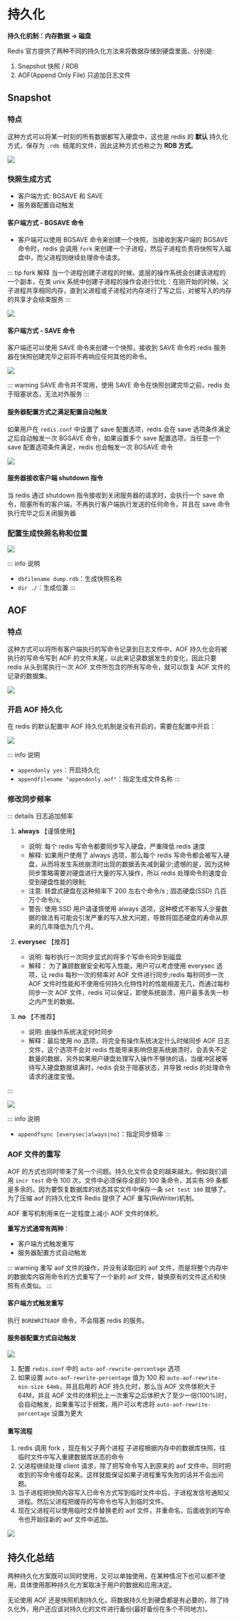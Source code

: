 # 持久化

**持久化机制：内存数据 -> 磁盘**

Redis 官方提供了两种不同的持久化方法来将数据存储到硬盘里面，分别是:

1. Snapshot 快照 / RDB
2. AOF(Append Only File) 只追加日志文件

## Snapshot

### 特点

这种方式可以将某一时刻的所有数据都写入硬盘中，这也是 redis 的 **默认** 持久化方式，保存为 `.rdb`  结尾的文件，因此这种方式也称之为 **RDB 方式**。

![](assets/snapshot.png)

### 快照生成方式

- 客户端方式: BGSAVE 和 SAVE
- 服务器配置自动触发

#### 客户端方式 - BGSAVE 命令

- 客户端可以使用 BGSAVE 命令来创建一个快照，当接收到客户端的 BGSAVE 命令时，redis 会调用 `fork` 来创建一个子进程，然后子进程负责将快照写入磁盘中，而父进程则继续处理命令请求。

::: tip fork 解释
当一个进程创建子进程的时候，底层的操作系统会创建该进程的一个副本，在类 unix 系统中创建子进程的操作会进行优化：在刚开始的时候，父子进程共享相同内存，直到父进程或子进程对内存进行了写之后，对被写入的内存的共享才会结束服务
:::

![](assets/snapshot-bgsave.png)

#### 客户端方式 - SAVE 命令

客户端还可以使用 SAVE 命令来创建一个快照，接收到 SAVE 命令的 redis 服务器在快照创建完毕之前将不再响应任何其他的命令。

![](assets/snapshot-save.png)

::: warning
SAVE 命令并不常用，使用 SAVE 命令在快照创建完毕之前，redis 处于阻塞状态，无法对外服务
:::

#### 服务器配置方式之满足配置自动触发

如果用户在 `redis.conf` 中设置了 save 配置选项，redis 会在 save 选项条件满足之后自动触发一次 BGSAVE 命令，如果设置多个 save 配置选项，当任意一个 save 配置选项条件满足，redis 也会触发一次 BGSAVE 命令

![](assets/snapshot-auto-trigger.png)

#### 服务器接收客户端 shutdown 指令

当 redis 通过 shutdown 指令接收到关闭服务器的请求时，会执行一个 save 命令，阻塞所有的客户端，不再执行客户端执行发送的任何命令，并且在 save 命令执行完毕之后关闭服务器

### 配置生成快照名称和位置

![](assets/snapshot-generate.png)

::: info 说明

- `dbfilename dump.rdb`：生成快照名称
- `dir ./`：生成位置
  :::

## AOF

### 特点

这种方式可以将所有客户端执行的写命令记录到日志文件中，AOF 持久化会将被执行的写命令写到 AOF 的文件末尾，以此来记录数据发生的变化，因此只要 redis 从头到尾执行一次 AOF 文件所包含的所有写命令，就可以恢复 AOF 文件的记录的数据集。

![](assets/aof.png)

### 开启 AOF 持久化

在 redis 的默认配置中 AOF 持久化机制是没有开启的，需要在配置中开启：

![](assets/aof-enable.png)

::: info 说明

- `appendonly yes`：开启持久化
- `appendfilename "appendonly.aof"`：指定生成文件名称
  :::

### 修改同步频率

::: details 日志追加频率

1. **always** 【谨慎使用】

   - 说明: 每个 redis 写命令都要同步写入硬盘，严重降低 redis 速度
   - 解释: 如果用户使用了 always 选项，那么每个 redis 写命令都会被写入硬盘，从而将发生系统崩溃时出现的数据丢失减到最少;遗憾的是，因为这种同步策略需要对硬盘进行大量的写入操作，所以 redis 处理命令的速度会受到硬盘性能的限制;
   - 注意: 转盘式硬盘在这种频率下 200 左右个命令/s ; 固态硬盘(SSD) 几百万个命令/s;
   - 警告: 使用 SSD 用户请谨慎使用 always 选项，这种模式不断写入少量数据的做法有可能会引发严重的写入放大问题，导致将固态硬盘的寿命从原来的几年降低为几个月。

2. **everysec** 【推荐】

   - 说明: 每秒执行一次同步显式的将多个写命令同步到磁盘
   - 解释： 为了兼顾数据安全和写入性能，用户可以考虑使用 everysec 选项，让 redis 每秒一次的频率对 AOF 文件进行同步;redis 每秒同步一次 AOF 文件时性能和不使用任何持久化特性时的性能相差无几，而通过每秒同步一次 AOF 文件，redis 可以保证，即使系统崩溃，用户最多丢失一秒之内产生的数据。

3. **no** 【不推荐】

   - 说明: 由操作系统决定何时同步
   - 解释：最后使用 no 选项，将完全有操作系统决定什么时候同步 AOF 日志文件，这个选项不会对 redis 性能带来影响但是系统崩溃时，会丢失不定数量的数据，另外如果用户硬盘处理写入操作不够快的话，当缓冲区被等待写入硬盘数据填满时，redis 会处于阻塞状态，并导致 redis 的处理命令请求的速度变慢。

:::

![](assets/aof-sync.png)

::: info 说明

- `appendfsync [everysec|always|no]`：指定同步频率
:::

### AOF 文件的重写

AOF 的方式也同时带来了另一个问题。持久化文件会变的越来越大。例如我们调用 `incr test` 命令 100 次，文件中必须保存全部的 100 条命令，其实有 99 条都是多余的。因为要恢复数据库的状态其实文件中保存一条 `set test 100` 就够了。为了压缩 aof 的持久化文件 Redis 提供了 AOF 重写(ReWriter)机制。

AOF 重写机制用来在一定程度上减小 AOF 文件的体积。

**重写方式通常有两种**：

- 客户端方式触发重写
- 服务器配置方式自动触发

::: warning
重写 aof 文件的操作，并没有读取旧的 aof 文件，而是将整个内存中的数据库内容用命令的方式重写了一个新的 aof 文件，替换原有的文件这点和快照有点类似。
:::

#### 客户端方式触发重写

执行 `BGREWRITEAOF` 命令，不会阻塞 redis 的服务。

#### 服务器配置方式自动触发

![](assets/aof-rewrite.png)

1. 配置 `redis.conf` 中的 `auto-aof-rewrite-percentage` 选项
2. 如果设置 `auto-aof-rewrite-percentage` 值为 100 和 `auto-aof-rewrite-min-size 64mb`，并且启用的 AOF 持久化时，那么当 AOF 文件体积大于 64M，并且 AOF 文件的体积比上一次重写之后体积大了至少一倍(100%)时，会自动触发，如果重写过于频繁，用户可以考虑将 `auto-aof-rewrite-percentage` 设置为更大

#### 重写流程

1. redis 调用 fork ，现在有父子两个进程 子进程根据内存中的数据库快照，往临时文件中写入重建数据库状态的命令
2. 父进程继续处理 client 请求，除了把写命令写入到原来的 aof 文件中。同时把收到的写命令缓存起来。这样就能保证如果子进程重写失败的话并不会出问题。
3. 当子进程把快照内容写入已命令方式写到临时文件中后，子进程发信号通知父进程。然后父进程把缓存的写命令也写入到临时文件。
4. 现在父进程可以使用临时文件替换老的 aof 文件，并重命名，后面收到的写命令也开始往新的 aof 文件中追加。

![](assets/aof-process.png)

## 持久化总结

两种持久化方案既可以同时使用，又可以单独使用，在某种情况下也可以都不使用，具体使用那种持久化方案取决于用户的数据和应用决定。

无论使用 AOF 还是快照机制持久化，将数据持久化到硬盘都是有必要的，除了持久化外，用户还应该对持久化的文件进行备份(最好备份在多个不同地方)。
